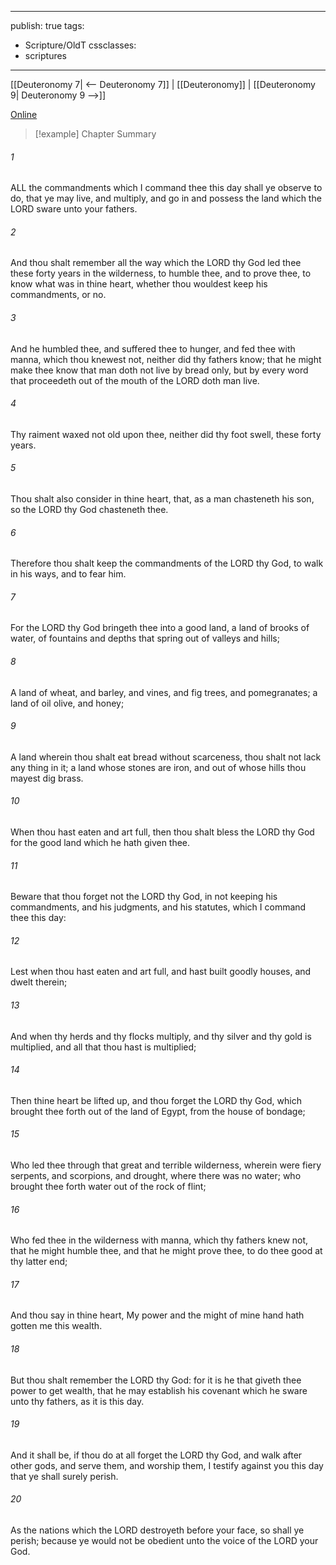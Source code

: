 

---
publish: true
tags:
  - Scripture/OldT
cssclasses:
  - scriptures
---
[[Deuteronomy 7| <-- Deuteronomy 7]] | [[Deuteronomy]] | [[Deuteronomy 9| Deuteronomy 9 -->]]

[Online](https://churchofjesuschrist.org/study/scriptures/ot/deut/8?lang=eng)

>[!example] Chapter Summary
>
###### 1
ALL the commandments which I command thee this day shall ye observe to do, that ye may live, and multiply, and go in and possess the land which the LORD sware unto your fathers.
###### 2
And thou shalt remember all the way which the LORD thy God led thee these forty years in the wilderness, to humble thee, and to prove thee, to know what was in thine heart, whether thou wouldest keep his commandments, or no.
###### 3
And he humbled thee, and suffered thee to hunger, and fed thee with manna, which thou knewest not, neither did thy fathers know; that he might make thee know that man doth not live by bread only, but by every word that proceedeth out of the mouth of the LORD doth man live.
###### 4
Thy raiment waxed not old upon thee, neither did thy foot swell, these forty years.
###### 5
Thou shalt also consider in thine heart, that, as a man chasteneth his son, so the LORD thy God chasteneth thee.
###### 6
Therefore thou shalt keep the commandments of the LORD thy God, to walk in his ways, and to fear him.
###### 7
For the LORD thy God bringeth thee into a good land, a land of brooks of water, of fountains and depths that spring out of valleys and hills;
###### 8
A land of wheat, and barley, and vines, and fig trees, and pomegranates; a land of oil olive, and honey;
###### 9
A land wherein thou shalt eat bread without scarceness, thou shalt not lack any thing in it; a land whose stones are iron, and out of whose hills thou mayest dig brass.
###### 10
When thou hast eaten and art full, then thou shalt bless the LORD thy God for the good land which he hath given thee.
###### 11
Beware that thou forget not the LORD thy God, in not keeping his commandments, and his judgments, and his statutes, which I command thee this day:
###### 12
Lest when thou hast eaten and art full, and hast built goodly houses, and dwelt therein;
###### 13
And when thy herds and thy flocks multiply, and thy silver and thy gold is multiplied, and all that thou hast is multiplied;
###### 14
Then thine heart be lifted up, and thou forget the LORD thy God, which brought thee forth out of the land of Egypt, from the house of bondage;
###### 15
Who led thee through that great and terrible wilderness, wherein were fiery serpents, and scorpions, and drought, where there was no water; who brought thee forth water out of the rock of flint;
###### 16
Who fed thee in the wilderness with manna, which thy fathers knew not, that he might humble thee, and that he might prove thee, to do thee good at thy latter end;
###### 17
And thou say in thine heart, My power and the might of mine hand hath gotten me this wealth.
###### 18
But thou shalt remember the LORD thy God: for it is he that giveth thee power to get wealth, that he may establish his covenant which he sware unto thy fathers, as it is this day.
###### 19
And it shall be, if thou do at all forget the LORD thy God, and walk after other gods, and serve them, and worship them, I testify against you this day that ye shall surely perish.
###### 20
As the nations which the LORD destroyeth before your face, so shall ye perish; because ye would not be obedient unto the voice of the LORD your God.



